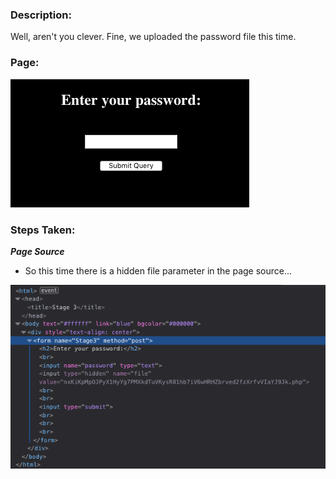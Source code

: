 ### Description:

Well, aren't you clever. Fine, we uploaded the password file this time.

### Page:

![Image](https://raw.githubusercontent.com/r4g1n-cajun/CTF-Writeups/master/NCSAM%20Hacktober%20CTF%202018/Web%20Exploitation/Files/thirdcircle.png?token=AlLywPn3heOXfCXzOlkBCVA-X6rGcvzDks5b2iJmwA%3D%3D)

### Steps Taken:

***Page Source***
  - So this time there is a hidden file parameter in the page source...

![Image](https://raw.githubusercontent.com/r4g1n-cajun/CTF-Writeups/master/NCSAM%20Hacktober%20CTF%202018/Web%20Exploitation/Files/thirdcirclephp.png?token=AlLywNGfBw3hAxlkJI_Rh51NN6ZaA9Zuks5b2iJmwA%3D%3D)
